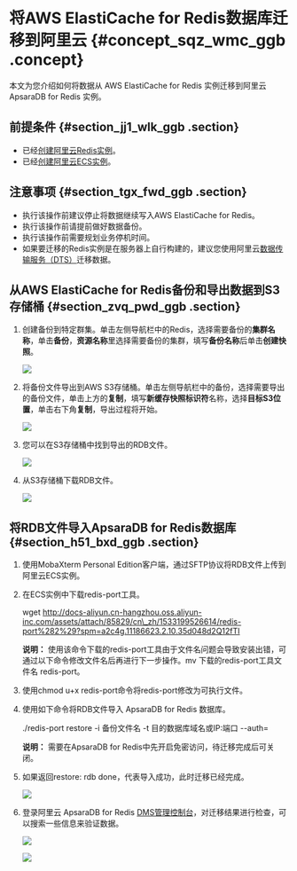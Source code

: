 # 将AWS ElastiCache for Redis数据库迁移到阿里云 {#concept_sqz_wmc_ggb .concept}

本文为您介绍如何将数据从 AWS ElastiCache for Redis 实例迁移到阿里云 ApsaraDB for Redis 实例。

## 前提条件 {#section_jj1_wlk_ggb .section}

-   已经[创建阿里云Redis实例](https://help.aliyun.com/document_detail/26351.html)。
-   已经[创建阿里云ECS实例](https://help.aliyun.com/document_detail/25424.html)。

## 注意事项 {#section_tgx_fwd_ggb .section}

-   执行该操作前建议停止将数据继续写入AWS ElastiCache for Redis。
-   执行该操作前请提前做好数据备份。
-   执行该操作前需要规划业务停机时间。
-   如果要迁移的Redis实例是在服务器上自行构建的，建议您使用阿里云[数据传输服务（DTS）](https://help.aliyun.com/document_detail/26592.html)迁移数据。

## 从AWS ElastiCache for Redis备份和导出数据到S3存储桶 {#section_zvq_pwd_ggb .section}

1.  创建备份到特定群集。单击左侧导航栏中的Redis，选择需要备份的**集群名称**，单击**备份**，**资源名称**里选择需要备份的集群，填写**备份名称**后单击**创建快照**。

    ![](http://static-aliyun-doc.oss-cn-hangzhou.aliyuncs.com/assets/img/83060/154685529235338_zh-CN.png)

2.  将备份文件导出到AWS S3存储桶。单击左侧导航栏中的备份，选择需要导出的备份文件，单击上方的**复制**，填写**新缓存快照标识符**名称，选择**目标S3位置**，单击右下角**复制**，导出过程将开始。

    ![](http://static-aliyun-doc.oss-cn-hangzhou.aliyuncs.com/assets/img/83060/154685529235339_zh-CN.png)

3.  您可以在S3存储桶中找到导出的RDB文件。

    ![](http://static-aliyun-doc.oss-cn-hangzhou.aliyuncs.com/assets/img/83060/154685529235448_zh-CN.png)

4.  从S3存储桶下载RDB文件。

    ![](http://static-aliyun-doc.oss-cn-hangzhou.aliyuncs.com/assets/img/83060/154685529235449_zh-CN.png)


## 将RDB文件导入ApsaraDB for Redis数据库 {#section_h51_bxd_ggb .section}

1.  使用MobaXterm Personal Edition客户端，通过SFTP协议将RDB文件上传到阿里云ECS实例。
2.  在ECS实例中下载redis-port工具。

    wget http://docs-aliyun.cn-hangzhou.oss.aliyun-inc.com/assets/attach/85829/cn\_zh/1533199526614/redis-port%282%29?spm=a2c4g.11186623.2.10.35d048d2Q12fTI

    **说明：** 使用该命令下载的redis-port工具由于文件名问题会导致安装出错，可通过以下命令修改文件名后再进行下一步操作。mv 下载的redis-port工具文件名 redis-port。

3.  使用chmod u+x redis-port命令将redis-port修改为可执行文件。
4.  使用如下命令将RDB文件导入 ApsaraDB for Redis 数据库。

    ./redis-port restore -i 备份文件名 -t 目的数据库域名或IP:端口 --auth=

    **说明：** 需要在ApsaraDB for Redis中先开启免密访问，待迁移完成后可关闭。

5.  如果返回restore: rdb done，代表导入成功，此时迁移已经完成。

    ![](http://static-aliyun-doc.oss-cn-hangzhou.aliyuncs.com/assets/img/83060/154685529235450_zh-CN.png)

6.  登录阿里云 ApsaraDB for Redis [DMS管理控制台](https://dms.console.aliyun.com/#/dms/login)，对迁移结果进行检查，可以搜索一些信息来验证数据。

    ![](http://static-aliyun-doc.oss-cn-hangzhou.aliyuncs.com/assets/img/83060/154685529235451_zh-CN.png)

    ![](http://static-aliyun-doc.oss-cn-hangzhou.aliyuncs.com/assets/img/83060/154685529235496_zh-CN.png)


